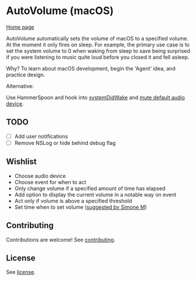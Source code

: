 # AutoVolume (macOS)

[Home page](http://www.jesseclaven.com/projects/AutoVolume)

AutoVolume automatically sets the volume of macOS to a specified volume. At the moment it only fires on sleep. For example, the primary use case is to set the system volume to 0 when waking from sleep to save being surprised if you were listening to music quite loud before you closed it and fell asleep.

Why? To learn about macOS development, begin the 'Agent' idea, and practice design.

Alternative:

Use HammerSpoon and hook into [systemDidWake](http://www.hammerspoon.org/docs/hs.caffeinate.watcher.html#systemDidWake) and [mute default audio device](https://github.com/STRML/init/blob/master/hammerspoon/init.lua#L218).

## TODO

- [ ] Add user notifications
- [ ] Remove NSLog or hide behind debug flag

## Wishlist

- Choose audio device
- Choose event for when to act
- Only change volume if a specified amount of time has elapsed
- Add option to display the current volume in a notable way on event
- Act only if volume is above a specified threshold
- Set time when to set volume ([suggested by Simone M](https://www.designernews.co/comments/254374))

## Contributing

Contributions are welcome! See [contributing](CONTRIBUTING.md).

## License

See [license](LICENSE).
